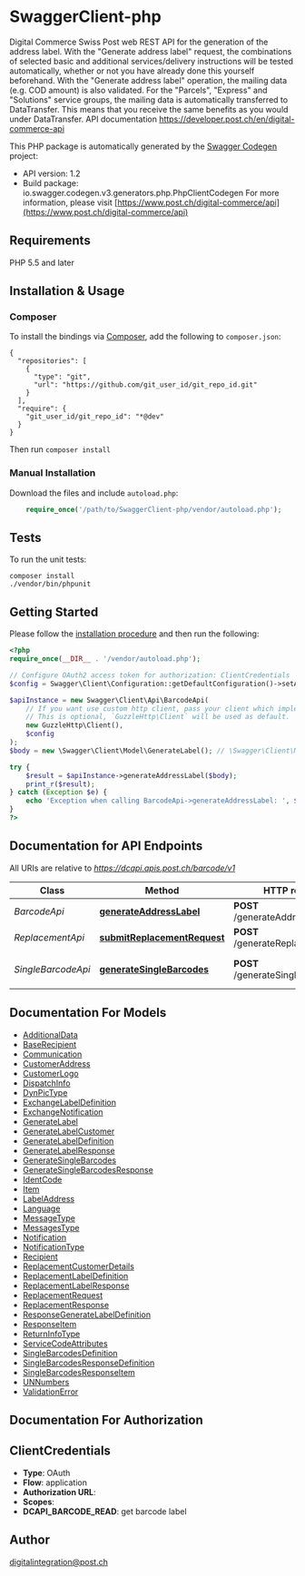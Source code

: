 # SwaggerClient-php
Digital Commerce Swiss Post web REST API for the generation of the address label. With the \"Generate address label\" request, the combinations of selected basic and additional services/delivery instructions will be tested automatically, whether or not you have already done this yourself beforehand. With the \"Generate address label\" operation, the mailing data (e.g. COD amount) is also validated. For the \"Parcels\", \"Express\" and \"Solutions\" service groups, the mailing data is automatically transferred to DataTransfer. This means that you receive the same benefits as you would under DataTransfer. API documentation https://developer.post.ch/en/digital-commerce-api

This PHP package is automatically generated by the [Swagger Codegen](https://github.com/swagger-api/swagger-codegen) project:

- API version: 1.2
- Build package: io.swagger.codegen.v3.generators.php.PhpClientCodegen
For more information, please visit [https://www.post.ch/digital-commerce/api](https://www.post.ch/digital-commerce/api)

## Requirements

PHP 5.5 and later

## Installation & Usage
### Composer

To install the bindings via [Composer](http://getcomposer.org/), add the following to `composer.json`:

```
{
  "repositories": [
    {
      "type": "git",
      "url": "https://github.com/git_user_id/git_repo_id.git"
    }
  ],
  "require": {
    "git_user_id/git_repo_id": "*@dev"
  }
}
```

Then run `composer install`

### Manual Installation

Download the files and include `autoload.php`:

```php
    require_once('/path/to/SwaggerClient-php/vendor/autoload.php');
```

## Tests

To run the unit tests:

```
composer install
./vendor/bin/phpunit
```

## Getting Started

Please follow the [installation procedure](#installation--usage) and then run the following:

```php
<?php
require_once(__DIR__ . '/vendor/autoload.php');

// Configure OAuth2 access token for authorization: ClientCredentials
$config = Swagger\Client\Configuration::getDefaultConfiguration()->setAccessToken('YOUR_ACCESS_TOKEN');

$apiInstance = new Swagger\Client\Api\BarcodeApi(
    // If you want use custom http client, pass your client which implements `GuzzleHttp\ClientInterface`.
    // This is optional, `GuzzleHttp\Client` will be used as default.
    new GuzzleHttp\Client(),
    $config
);
$body = new \Swagger\Client\Model\GenerateLabel(); // \Swagger\Client\Model\GenerateLabel | 

try {
    $result = $apiInstance->generateAddressLabel($body);
    print_r($result);
} catch (Exception $e) {
    echo 'Exception when calling BarcodeApi->generateAddressLabel: ', $e->getMessage(), PHP_EOL;
}
?>
```

## Documentation for API Endpoints

All URIs are relative to *https://dcapi.apis.post.ch/barcode/v1*

Class | Method | HTTP request | Description
------------ | ------------- | ------------- | -------------
*BarcodeApi* | [**generateAddressLabel**](docs/Api/BarcodeApi.md#generateaddresslabel) | **POST** /generateAddressLabel | Generate Label
*ReplacementApi* | [**submitReplacementRequest**](docs/Api/ReplacementApi.md#submitreplacementrequest) | **POST** /generateReplacementLabel | 
*SingleBarcodeApi* | [**generateSingleBarcodes**](docs/Api/SingleBarcodeApi.md#generatesinglebarcodes) | **POST** /generateSingleBarcodes | Generate Single Barcode

## Documentation For Models

 - [AdditionalData](docs/Model/AdditionalData.md)
 - [BaseRecipient](docs/Model/BaseRecipient.md)
 - [Communication](docs/Model/Communication.md)
 - [CustomerAddress](docs/Model/CustomerAddress.md)
 - [CustomerLogo](docs/Model/CustomerLogo.md)
 - [DispatchInfo](docs/Model/DispatchInfo.md)
 - [DynPicType](docs/Model/DynPicType.md)
 - [ExchangeLabelDefinition](docs/Model/ExchangeLabelDefinition.md)
 - [ExchangeNotification](docs/Model/ExchangeNotification.md)
 - [GenerateLabel](docs/Model/GenerateLabel.md)
 - [GenerateLabelCustomer](docs/Model/GenerateLabelCustomer.md)
 - [GenerateLabelDefinition](docs/Model/GenerateLabelDefinition.md)
 - [GenerateLabelResponse](docs/Model/GenerateLabelResponse.md)
 - [GenerateSingleBarcodes](docs/Model/GenerateSingleBarcodes.md)
 - [GenerateSingleBarcodesResponse](docs/Model/GenerateSingleBarcodesResponse.md)
 - [IdentCode](docs/Model/IdentCode.md)
 - [Item](docs/Model/Item.md)
 - [LabelAddress](docs/Model/LabelAddress.md)
 - [Language](docs/Model/Language.md)
 - [MessageType](docs/Model/MessageType.md)
 - [MessagesType](docs/Model/MessagesType.md)
 - [Notification](docs/Model/Notification.md)
 - [NotificationType](docs/Model/NotificationType.md)
 - [Recipient](docs/Model/Recipient.md)
 - [ReplacementCustomerDetails](docs/Model/ReplacementCustomerDetails.md)
 - [ReplacementLabelDefinition](docs/Model/ReplacementLabelDefinition.md)
 - [ReplacementLabelResponse](docs/Model/ReplacementLabelResponse.md)
 - [ReplacementRequest](docs/Model/ReplacementRequest.md)
 - [ReplacementResponse](docs/Model/ReplacementResponse.md)
 - [ResponseGenerateLabelDefinition](docs/Model/ResponseGenerateLabelDefinition.md)
 - [ResponseItem](docs/Model/ResponseItem.md)
 - [ReturnInfoType](docs/Model/ReturnInfoType.md)
 - [ServiceCodeAttributes](docs/Model/ServiceCodeAttributes.md)
 - [SingleBarcodesDefinition](docs/Model/SingleBarcodesDefinition.md)
 - [SingleBarcodesResponseDefinition](docs/Model/SingleBarcodesResponseDefinition.md)
 - [SingleBarcodesResponseItem](docs/Model/SingleBarcodesResponseItem.md)
 - [UNNumbers](docs/Model/UNNumbers.md)
 - [ValidationError](docs/Model/ValidationError.md)

## Documentation For Authorization


## ClientCredentials

- **Type**: OAuth
- **Flow**: application
- **Authorization URL**: 
- **Scopes**: 
 - **DCAPI_BARCODE_READ**: get barcode label


## Author

digitalintegration@post.ch

